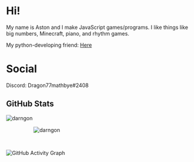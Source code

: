 # Hi!

My name is Aston and I make JavaScript games/programs. I like things like big numbers, Minecraft, piano, and rhythm games.

My python-developing friend: [Here](https://github.com/GooseterV)

# Social

Discord: Dragon77mathbye#2408

## GitHub Stats

<p align="left"><img align="left" src="https://github-readme-stats.vercel.app/api?username=darngon&show_icons=true&locale=en&layout=compact&theme=radical&count_private=true" alt="darngon" style="margin-bottom:25px;"/></p>

<p style="margin-top:25px;"><img align="center" src="https://github-readme-streak-stats.herokuapp.com?user=darngon&theme=jolly&hide_border=false&date_format=M%20j%5B%2C%20Y%5D&background=000000&border=DD1CB7&stroke=DD1CB7&fire=DD1CB7" alt="darngon" style="margin-top: 25px;"/></p>
 
<br />
 
![GitHub Activity Graph](https://activity-graph.herokuapp.com/graph?username=darngon&bg_color=000000&color=ff69b4&line=ff69b4&point=fff&area=true&hide_border=true)  
